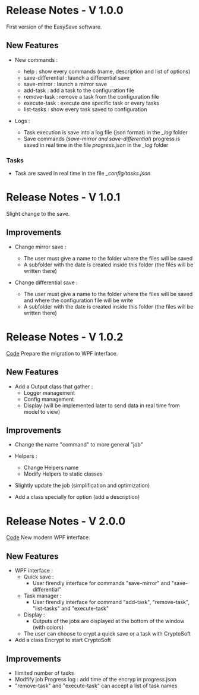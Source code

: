 # Release Notes - V 1.0.0

First version of the EasySave software.

## New Features

- New commands :
	- help : show every commands (name, description and list of options)
	- save-differential : launch a differential save
	- save-mirror : launch a mirror save
	- add-task : add a task to the configuration file
	- remove-task : remove a task from the configuration file
	- execute-task : execute one specific task or every tasks
	- list-tasks : show every task saved to configuration

- Logs :
	- Task execution is save into a log file (json format) in the *_log* folder
	- Save commands (*save-mirror and save-differential*) progress is saved in real time in the file *progress.json* in the *_log* folder

### Tasks

- Task are saved in real time in the file *_config/tasks.json*

# Release Notes - V 1.0.1

Slight change to the save.

## Improvements

- Change mirror save :
	- The user must give a name to the folder where the files will be saved
	- A subfolder with the date is created inside this folder (the files will be written there)

- Change differential save :
	- The user must give a name to the folder where the files will be saved and where the configuration file will be write
	- A subfolder with the date is created inside this folder (the files will be written there)

# Release Notes - V 1.0.2

[Code](https://dev.azure.com/Groupe5/_git/Projet%20Cadrant%202019?version=GC83a00ada35391e64ca5eea4a0e4d66b1f3449dca)
Prepare the migration to WPF interface.

## New Features

- Add a Output class that gather :
	- Logger management
	- Config management
	- Display (will be implemented later to send data in real time from model to view)

## Improvements

- Change the name "command" to more general "job"
- Helpers :
	- Change Helpers name
	- Modify Helpers to static classes

- Slightly update the job (simplification and optimization)
- Add a class specially for option (add a description)

# Release Notes - V 2.0.0

[Code](https://dev.azure.com/Groupe5/_git/Projet%20Cadrant%202019?version=GC7698ba3dc59a4e184e9f2153a067201b3270a6f8)
New modern WPF interface.

## New Features

- WPF interface :
	- Quick save :
		- User firendly interface for commands "save-mirror" and "save-differential"
	- Task manager :
		- User firendly interface for command "add-task", "remove-task", "list-tasks" and "execute-task"
	- Display :
		- Outputs of the jobs are displayed at the bottom of the window (with colors)
	- The user can choose to crypt a quick save or a task with CryptoSoft
- Add a class Encrypt to start CryptoSoft

## Improvements

- Ilimited number of tasks
- Modfify job Progress log : add time of the encryp in progress.json
- "remove-task" and "execute-task" can accept a list of task names